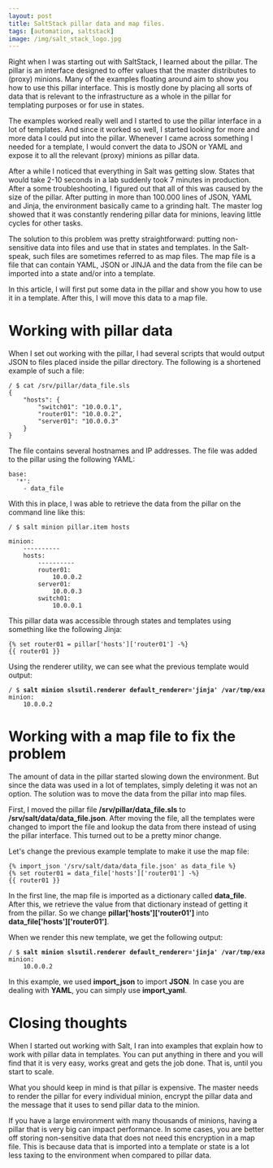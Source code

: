```yaml
---
layout: post
title: SaltStack pillar data and map files.
tags: [automation, saltstack]
image: /img/salt_stack_logo.jpg
---
```


Right when I was starting out with SaltStack, I learned about the pillar. The pillar is an interface designed to offer values that the master distributes to (proxy) minions. Many of the examples floating around aim to show you how to use this pillar interface. This is mostly done by placing all sorts of data that is relevant to the infrastructure as a whole in the pillar for templating purposes or for use in states. 

The examples worked really well and I started to use the pillar interface in a lot of templates. And since it worked so well, I started looking for more and more data I could put into the pillar. Whenever I came across something I needed for a template, I would convert the data to JSON or YAML and expose it to all the relevant (proxy) minions as pillar data. 

After a while I noticed that everything in Salt was getting slow. States that would take 2-10 seconds in a lab suddenly took 7 minutes in production. After a some troubleshooting, I figured out that all of this was caused by the size of the pillar. After putting in more than 100.000 lines of JSON, YAML and Jinja, the environment basically came to a grinding halt. The master log showed that it was constantly rendering pillar data for minions, leaving little cycles for other tasks.

The solution to this problem was pretty straightforward: putting non-sensitive data into files and use that in states and templates. In the Salt-speak, such files are sometimes referred to as map files. The map file is a file that can contain YAML, JSON or JINJA and the data from the file can be imported into a state and/or into a template.

In this article, I will first put some data in the pillar and show you how to use it in a template. After this, I will move this data to a map file.



Working with pillar data 
========================

When I set out working with the pillar, I had several scripts that would output JSON to files placed inside the pillar directory. The following is a shortened example of such a file:

<pre style="font-size:12px">
/ $ cat /srv/pillar/data_file.sls 
{
    "hosts": {
        "switch01": "10.0.0.1",
        "router01": "10.0.0.2",
        "server01": "10.0.0.3"
    }
}
</pre>

The file contains several hostnames and IP addresses. The file was added to the pillar using the following YAML:

<pre style="font-size:12px">
base:
  '*':
    - data_file
</pre>

With this in place, I was able to retrieve the data from the pillar on the command line like this:

<pre style="font-size:12px">
/ $ salt minion pillar.item hosts

minion:
    ----------
    hosts:
        ----------
        router01:
            10.0.0.2
        server01:
            10.0.0.3
        switch01:
            10.0.0.1
</pre>

This pillar data was accessible through states and templates using something like the following Jinja:

<pre style="font-size:12px">
{% set router01 = pillar['hosts']['router01'] -%}
{{ router01 }}
</pre>

Using the renderer utility, we can see what the previous template would output:

<pre style="font-size:12px">
/ $ <b>salt minion slsutil.renderer default_renderer='jinja' /var/tmp/example.j2</b>
minion:
    10.0.0.2
</pre>    


Working with a map file to fix the problem
==========================================

The amount of data in the pillar started slowing down the environment. But since the data was used in a lot of templates, simply deleting it was not an option. The solution was to move the data from the pillar into map files.

First, I moved the pillar file <b>/srv/pillar/data_file.sls</b> to <b>/srv/salt/data/data_file.json</b>. After moving the file, all the templates were changed to import the file and lookup the data from there instead of using the pillar interface. This turned out to be a pretty minor change.

Let's change the previous example template to make it use the map file:

<pre style="font-size:12px">
{% import_json '/srv/salt/data/data_file.json' as data_file %}
{% set router01 = data_file['hosts']['router01'] -%}
{{ router01 }}
</pre>

In the first line, the map file is imported as a dictionary called <b>data_file</b>. After this, we retrieve the value from that dictionary instead of getting it from the pillar. So we change <b>pillar['hosts']['router01']</b> into <b>data_file['hosts']['router01']</b>.

When we render this new template, we get the following output:

<pre style="font-size:12px">
/ $ <b>salt minion slsutil.renderer default_renderer='jinja' /var/tmp/example.j2</b>
minion:
    10.0.0.2
</pre>      

In this example, we used <b>import_json</b> to import <b>JSON</b>. In case you are dealing with <b>YAML</b>, you can simply use <b>import_yaml</b>.

Closing thoughts
================

When I started out working with Salt, I ran into examples that explain how to work with pillar data in templates. You can put anything in there and you will find that it is very easy, works great and gets the job done. That is, until you start to scale.

What you should keep in mind is that pillar is expensive. The master needs to render the pillar for every individual minion, encrypt the pillar data and the message that it uses to send pillar data to the minion. 

If you have a large environment with many thousands of minions, having a pillar that is very big can impact performance. In some cases, you are better off storing non-sensitive data that does not need this encryption in a map file. This is because data that is imported into a template or state is a lot less taxing to the environment when compared to pillar data. 
